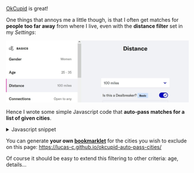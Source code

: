 [OkCupid](https://www.okcupid.com) is great!

One things that annoys me a little though,
is that I often get matches for **people too far away** from where I live,
even with the **distance filter** set in my _Settings_:

<img src="OkCupid-distance-filter.jpg" width="500">

Hence I wrote some simple Javascript code that **auto-pass matches for a list of given cities**.
<details>
    <summary>Javascript snippet</summary>
    <pre><code>const CITIES = 'London,Paris';
function autoPassCities() {
    const loc = document.getElementsByClassName('card-content-header__location')[0].textContent;
    if (CITIES.split(',').some(city => loc.endsWith(city))) {
        console.log('AutoPass:', loc);
        document.getElementsByClassName('pass')[0].click();
    }
    setTimeout(autoPassCities, 500);
}
autoPassCities();</code></pre>
</details>

You can generate **your own [bookmarklet](https://en.wikipedia.org/wiki/Bookmarklet)**
for the cities you wish to exclude
on this page: <https://lucas-c.github.io/okcupid-auto-pass-cities/>

Of course it should be easy to extend this filtering to other criteria: age, details...

<!-- Com':
* https://www.reddit.com/r/OkCupid/comments/rueiag/i_made_a_bookmarklet_to_autopass_matches_with/
-->

